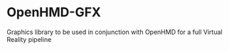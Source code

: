 # OpenHMD-GFX
Graphics library to be used in conjunction with OpenHMD for a full Virtual Reality pipeline
